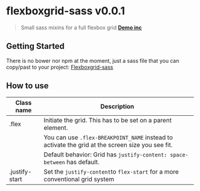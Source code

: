 # flexboxgrid-sass v0.0.1
> Small sass mixins for a full flexbox grid
[**Demo inc**](https://guillaumebreux.github.io/flexboxgrid-sass)


## Getting Started
There is no bower nor npm at the moment, just a sass file that you can copy/past to your project: [Flexboxgrid-sass](https://github.com/guillaumebreux/flexboxgrid-sass/blob/master/scss/_fbgs.scss)

## How to use
| Class name     | Description                                                                                      |
|----------------|--------------------------------------------------------------------------------------------------|
| .flex          | Initiate the grid. This has to be set on a parent element.                                       |
|                | You can use `.flex-BREAKPOINT_NAME` instead to activate the grid at the screen size you see fit. |
|                | Default behavior: Grid has `justify-content: space-between` has default.                         |
| .justify-start | Set the `justify-content`to `flex-start` for a more conventional grid system                     |